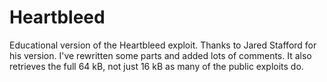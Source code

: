 Heartbleed
==========

Educational version of the Heartbleed exploit.
Thanks to Jared Stafford for his version. I've rewritten some parts and added lots of comments.
It also retrieves the full 64 kB, not just 16 kB as many of the public exploits do.
